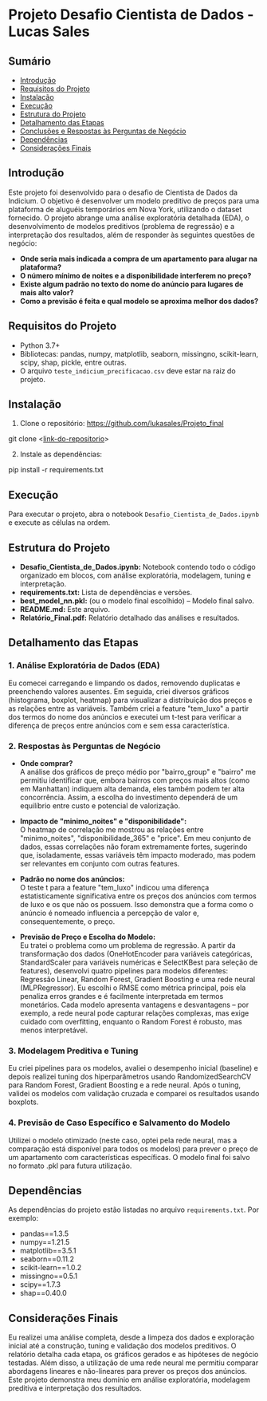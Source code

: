 # Projeto Desafio Cientista de Dados - Lucas Sales

## Sumário
- [Introdução](#introdução)
- [Requisitos do Projeto](#requisitos-do-projeto)
- [Instalação](#instalação)
- [Execução](#execução)
- [Estrutura do Projeto](#estrutura-do-projeto)
- [Detalhamento das Etapas](#detalhamento-das-etapas)
- [Conclusões e Respostas às Perguntas de Negócio](#conclusões-e-respostas-à-perguntas-de-negócio)
- [Dependências](#dependências)
- [Considerações Finais](#considerações-finais)

## Introdução
Este projeto foi desenvolvido para o desafio de Cientista de Dados da Indicium. O objetivo é desenvolver um modelo preditivo de preços para uma plataforma de aluguéis temporários em Nova York, utilizando o dataset fornecido. O projeto abrange uma análise exploratória detalhada (EDA), o desenvolvimento de modelos preditivos (problema de regressão) e a interpretação dos resultados, além de responder às seguintes questões de negócio:
- **Onde seria mais indicada a compra de um apartamento para alugar na plataforma?**
- **O número mínimo de noites e a disponibilidade interferem no preço?**
- **Existe algum padrão no texto do nome do anúncio para lugares de mais alto valor?**
- **Como a previsão é feita e qual modelo se aproxima melhor dos dados?**

## Requisitos do Projeto
- Python 3.7+
- Bibliotecas: pandas, numpy, matplotlib, seaborn, missingno, scikit-learn, scipy, shap, pickle, entre outras.
- O arquivo `teste_indicium_precificacao.csv` deve estar na raiz do projeto.

## Instalação
1. Clone o repositório: https://github.com/lukasales/Projeto_final

git clone <[link-do-repositorio](https://github.com/lukasales/Projeto_final)>

2. Instale as dependências:

pip install -r requirements.txt

## Execução
Para executar o projeto, abra o notebook `Desafio_Cientista_de_Dados.ipynb` e execute as células na ordem.

## Estrutura do Projeto
- **Desafio_Cientista_de_Dados.ipynb:** Notebook contendo todo o código organizado em blocos, com análise exploratória, modelagem, tuning e interpretação.
- **requirements.txt:** Lista de dependências e versões.
- **best_model_nn.pkl:** (ou o modelo final escolhido) – Modelo final salvo.
- **README.md:** Este arquivo.
- **Relatório_Final.pdf:** Relatório detalhado das análises e resultados.

## Detalhamento das Etapas
### 1. Análise Exploratória de Dados (EDA)
Eu comecei carregando e limpando os dados, removendo duplicatas e preenchendo valores ausentes. Em seguida, criei diversos gráficos (histograma, boxplot, heatmap) para visualizar a distribuição dos preços e as relações entre as variáveis. Também criei a feature "tem_luxo" a partir dos termos do nome dos anúncios e executei um t-test para verificar a diferença de preços entre anúncios com e sem essa característica.

### 2. Respostas às Perguntas de Negócio
- **Onde comprar?**  
A análise dos gráficos de preço médio por "bairro_group" e "bairro" me permitiu identificar que, embora bairros com preços mais altos (como em Manhattan) indiquem alta demanda, eles também podem ter alta concorrência. Assim, a escolha do investimento dependerá de um equilíbrio entre custo e potencial de valorização.

- **Impacto de "minimo_noites" e "disponibilidade":**  
O heatmap de correlação me mostrou as relações entre "minimo_noites", "disponibilidade_365" e "price". Em meu conjunto de dados, essas correlações não foram extremamente fortes, sugerindo que, isoladamente, essas variáveis têm impacto moderado, mas podem ser relevantes em conjunto com outras features.

- **Padrão no nome dos anúncios:**  
O teste t para a feature "tem_luxo" indicou uma diferença estatisticamente significativa entre os preços dos anúncios com termos de luxo e os que não os possuem. Isso demonstra que a forma como o anúncio é nomeado influencia a percepção de valor e, consequentemente, o preço.

- **Previsão de Preço e Escolha do Modelo:**  
Eu tratei o problema como um problema de regressão. A partir da transformação dos dados (OneHotEncoder para variáveis categóricas, StandardScaler para variáveis numéricas e SelectKBest para seleção de features), desenvolvi quatro pipelines para modelos diferentes: Regressão Linear, Random Forest, Gradient Boosting e uma rede neural (MLPRegressor). Eu escolhi o RMSE como métrica principal, pois ela penaliza erros grandes e é facilmente interpretada em termos monetários. Cada modelo apresenta vantagens e desvantagens – por exemplo, a rede neural pode capturar relações complexas, mas exige cuidado com overfitting, enquanto o Random Forest é robusto, mas menos interpretável.  

### 3. Modelagem Preditiva e Tuning
Eu criei pipelines para os modelos, avaliei o desempenho inicial (baseline) e depois realizei tuning dos hiperparâmetros usando RandomizedSearchCV para Random Forest, Gradient Boosting e a rede neural. Após o tuning, validei os modelos com validação cruzada e comparei os resultados usando boxplots.

### 4. Previsão de Caso Específico e Salvamento do Modelo
Utilizei o modelo otimizado (neste caso, optei pela rede neural, mas a comparação está disponível para todos os modelos) para prever o preço de um apartamento com características específicas. O modelo final foi salvo no formato .pkl para futura utilização.

## Dependências
As dependências do projeto estão listadas no arquivo `requirements.txt`. Por exemplo:
- pandas==1.3.5
- numpy==1.21.5
- matplotlib==3.5.1
- seaborn==0.11.2
- scikit-learn==1.0.2
- missingno==0.5.1
- scipy==1.7.3
- shap==0.40.0

## Considerações Finais
Eu realizei uma análise completa, desde a limpeza dos dados e exploração inicial até a construção, tuning e validação dos modelos preditivos. O relatório detalha cada etapa, os gráficos gerados e as hipóteses de negócio testadas. Além disso, a utilização de uma rede neural me permitiu comparar abordagens lineares e não-lineares para prever os preços dos anúncios. Este projeto demonstra meu domínio em análise exploratória, modelagem preditiva e interpretação dos resultados.
